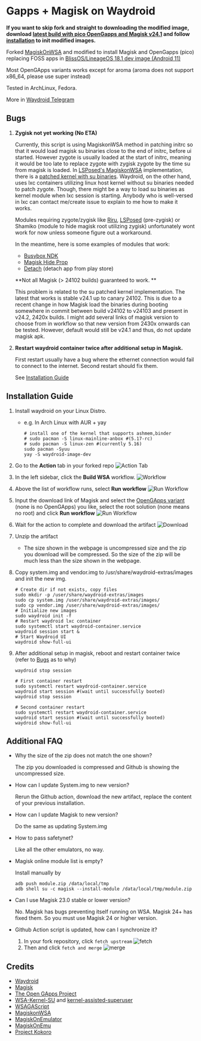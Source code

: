 # Gapps + Magisk on Waydroid 

**If you want to skip fork and straight to downloading the modified image, download [latest build with pico OpenGapps and Magisk v24.1](https://github.com/pagkly/MagiskOnWaydroid/suites/5780425514/artifacts/192678597) and follow [installation](#installation-guide) to init modified images.**

Forked [MagiskOnWSA](https://github.com/LSPosed/MagiskOnWSA) and modified to install Magisk and OpenGapps (pico) replacing FOSS apps in [BlissOS/LineageOS 18.1 dev image (Android 11)](https://sourceforge.net/projects/blissos-dev/files/waydroid/lineage/lineage-18.1/)

Most OpenGApps variants works except for aroma (aroma does not support x86_64, please use super instead)

Tested in ArchLinux, Fedora.

More in [Waydroid Telegram](https://t.me/WayDroid)

## Bugs
1. **Zygisk not yet working (No ETA)**

    Currently, this script is using MagiskonWSA method in patching initrc so that it would load magisk su binaries close to the end of initrc, before ui started. However zygote is usually loaded at the start of initrc, meaning it would be too late to replace zygote with zygisk zygote by the time su from magisk is loaded. 
    In [LSPosed's MagiskonWSA](https://github.com/LSPosed/MagiskonWSA) implementation, there is a [patched kernel with su binaries](https://github.com/LSPosed/WSA-Kernel-SU). Waydroid, on the other hand, uses lxc containers utilizing linux host kernel without su binaries needed to patch zygote.
    Though, there might be a way to load su binaries as kernel module when lxc session is starting. Anybody who is well-versed in lxc can contact me/create issue to explain to me how to make it works.
    
    Modules requiring zygote/zygisk like [Riru](https://github.com/RikkaApps/Riru), [LSPosed](https://github.com/LSPosed/LSPosed) (pre-zygisk) or Shamiko (module to hide magisk root utilizing zygisk) unfortunately wont work for now unless someone figure out a workaround.
    
    In the meantime, here is some examples of modules that work: 
    - [Busybox NDK](https://github.com/Magisk-Modules-Repo/busybox-ndk)
    - [Magisk Hide Prop](https://github.com/Magisk-Modules-Repo/MagiskHidePropsConf)
    - [Detach](https://github.com/Magisk-Modules-Repo/Detach) (detach app from play store)

    **Not all Magisk (> 24102 builds) guaranteed to work. **
    
    This problem is related to the su patched kernel implementation.
    The latest that works is stable v24.1 up to canary 24102.
    This is due to a recent change in how Magisk load the binaries during booting somewhere in commit between build v24102 to v24103 and present in v24.2, 2420x builds.
    I might add several links of magisk version to choose from in workflow so that new version from 2430x onwards can be tested. However, default would still be v24.1 and thus, do not update magisk apk.
    
2. **Restart waydroid container twice after additional setup in Magisk.**
   
   First restart usually have a bug where the ethernet connection would fail to connect to the internet. Second restart should fix them.
   
   See [Installation Guide](#installation-guide)
    


## Installation Guide
1. Install waydroid on your Linux Distro.
    
   - e.g. In Arch Linux with AUR + yay 

      ```shell
      # install one of the kernel that supports ashmem,binder
      # sudo pacman -S linux-mainline-anbox #(5.17-rc)
      # sudo pacman -S linux-zen #(currently 5.16)
      sudo pacman -Syuu
      yay -S waydroid-image-dev
      ```

1. Go to the **Action** tab in your forked repo
    ![Action Tab](https://docs.github.com/assets/images/help/repository/actions-tab.png)
1. In the left sidebar, click the **Build WSA** workflow.
    ![Workflow](https://docs.github.com/assets/images/actions-select-workflow.png)
1. Above the list of workflow runs, select **Run workflow**
    ![Run Workflow](https://docs.github.com/assets/images/actions-workflow-dispatch.png)
1. Input the download link of Magisk and select the [OpenGApps variant](https://github.com/opengapps/opengapps/wiki#variants) (none is no OpenGApps) you like, select the root solution (none means no root) and click **Run workflow**
    ![Run Workflow](https://docs.github.com/assets/images/actions-manually-run-workflow.png)
1. Wait for the action to complete and download the artifact
    ![Download](https://docs.github.com/assets/images/help/repository/artifact-drop-down-updated.png)
1. Unzip the artifact
    - The size shown in the webpage is uncompressed size and the zip you download will be compressed. So the size of the zip will be much less than the size shown in the webpage.
1. Copy system.img and vendor.img to /usr/share/waydroid-extras/images and init the new img.
    ```shell
    # Create dir if not exists, copy files
    sudo mkdir -p /user/share/waydroid-extras/images
    sudo cp system.img /user/share/waydroid-extras/images/
    sudo cp vendor.img /user/share/waydroid-extras/images/
    # Initialize new images
    sudo waydroid init -f
    # Restart waydroid lxc container
    sudo systemctl start waydroid-container.service
    waydroid session start &
    # Start Waydroid UI
    waydroid show-full-ui
    ```
1. After additional setup in magisk, reboot and restart container twice (refer to [Bugs](#bugs) as to why)
    ```shell
    waydroid stop session
    
    # First container restart
    sudo systemctl restart waydroid-container.service
    waydroid start session #(wait until successfully booted)
    waydroid stop session
    
    # Second container restart
    sudo systemctl restart waydroid-container.service
    waydroid start session #(wait until successfully booted)
    waydroid show-full-ui
    ```
    
    
## Additional FAQ

- Why the size of the zip does not match the one shown?

   The zip you downloaded is compressed and Github is showing the uncompressed size.
- How can I update System.img to new version?

    Rerun the Github action, download the new artifact, replace the content of your previous installation.
- How can I update Magisk to new version?

    Do the same as updating System.img
- How to pass safetynet?

    Like all the other emulators, no way.
- Magisk online module list is empty?

    Install manually by 
   
    ```shell
    adb push module.zip /data/local/tmp
    adb shell su -c magisk --install-module /data/local/tmp/module.zip
    ```
- Can I use Magisk 23.0 stable or lower version?

    No. Magisk has bugs preventing itself running on WSA. Magisk 24+ has fixed them. So you must use Magisk 24 or higher version.

- Github Action script is updated, how can I synchronize it?

    1. In your fork repository, click `fetch upstream`
        ![fetch](https://docs.github.com/assets/cb-33284/images/help/repository/fetch-upstream-drop-down.png)
    1. Then and click `fetch and merge`
        ![merge](https://docs.github.com/assets/cb-128489/images/help/repository/fetch-and-merge-button.png)

## Credits
- [Waydroid](https://github.com/waydroid/waydroid)
- [Magisk](https://github.com/topjohnwu/Magisk)
- [The Open GApps Project](https://opengapps.org)
- [WSA-Kernel-SU](https://github.com/LSPosed/WSA-Kernel-SU) and [kernel-assisted-superuser](https://git.zx2c4.com/kernel-assisted-superuser/)
- [WSAGAScript](https://github.com/ADeltaX/WSAGAScript)
- [MagiskonWSA](https://github.com/LSPosed/MagiskonWSA)
- [MagiskOnEmulator](https://github.com/shakalaca/MagiskOnEmulator)
- [MagiskOnEmu](https://github.com/HuskyDG/MagiskOnEmu)
- [Project Kokoro](https://github.com/supremegamers/kokoro)
